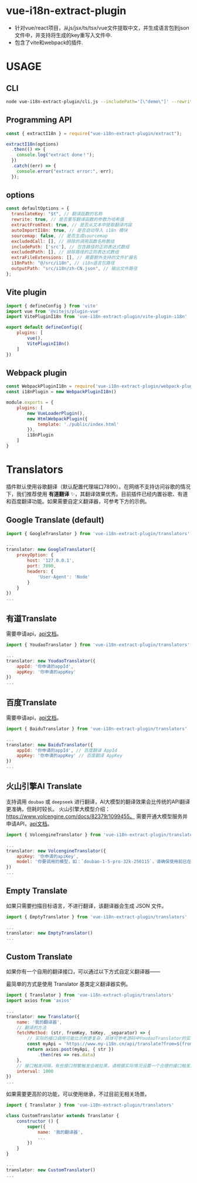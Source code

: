 # vue-i18n-extract-plugin

- 针对vue/react项目，从js/jsx/ts/tsx/vue文件提取中文，并生成语言包到json文件中，并支持将生成的key重写入文件中.
- 包含了vite和webpack的插件.

# USAGE
## CLI
```bash
node vue-i18n-extract-plugin/cli.js --includePath='[\"demo\"]' --rewrite
```

## Programming API
```javascript
const { extractI18n } = require("vue-i18n-extract-plugin/extract");

extractI18n(options)
  .then(() => {
    console.log("extract done！");
  })
  .catch((err) => {
    console.error("extract error:", err);
  });
```
## options
```javascript
const defaultOptions = {
  translateKey: "$t", // 翻译函数的名称
  rewrite: true, // 是否重写翻译函数的参数为哈希值
  extractFromText: true, // 是否从文本中提取翻译内容
  autoImportI18n: true, // 是否自动导入 i18n 模块
  sourcemap: false, // 是否生成sourcemap
  excludedCall: [], // 排除的调用函数名称数组
  includePath: ['src'], // 包含路径的正则表达式数组
  excludedPath: [], // 排除路径的正则表达式数组
  extraFileExtensions: [], // 需要额外支持的文件扩展名
  i18nPath: "@/src/i18n", // i18n语言包路径
  outputPath: "src/i18n/zh-CN.json", // 输出文件路径
};
```

## Vite plugin
```javascript
import { defineConfig } from 'vite'
import vue from '@vitejs/plugin-vue'
import VitePluginI18n from 'vue-i18n-extract-plugin/vite-plugin-i18n'

export default defineConfig({
    plugins: [
        vue(),
        VitePluginI18n()
    ]
})
```

## Webpack plugin
```javascript
const WebpackPluginI18n = require('vue-i18n-extract-plugin/webpack-plugin-i18n')
const i18nPlugin = new WebpackPluginI18n()

module.exports = {
    plugins: [
        new VueLoaderPlugin(),
        new HtmlWebpackPlugin({
            template: './public/index.html'
        }),
        i18nPlugin
    ]
}
```

# Translators
插件默认使用谷歌翻译（默认配置代理端口7890）。在网络不支持访问谷歌的情况下，我们推荐使用 **有道翻译** ✨，其翻译效果优秀。目前插件已经内置谷歌、有道和百度翻译功能。如果需要自定义翻译器，可参考下方的示例。

## Google Translate (default)
```javascript
import { GoogleTranslator } from 'vue-i18n-extract-plugin/translators'

...
translator: new GoogleTranslator({
    proxyOption: {
        host: '127.0.0.1',
        port: 7890,
        headers: {
            'User-Agent': 'Node'
        }
    }
})
...
```


## 有道Translate

需要申请api，[api文档](https://ai.youdao.com/DOCSIRMA/html/trans/api/wbfy/index.html)。

```javascript
import { YoudaoTranslator } from 'vue-i18n-extract-plugin/translators'

...
translator: new YoudaoTranslator({
    appId: '你申请的appId',
    appKey: '你申请的appKey'
})
...
```
## 百度Translate

需要申请api，[api文档](https://api.fanyi.baidu.com/product/113)。

```javascript
import { BaiduTranslator } from 'vue-i18n-extract-plugin/translators'

...
translator: new BaiduTranslator({
    appId: '你申请的appId', // 百度翻译 AppId
    appKey: '你申请的appKey' // 百度翻译 AppKey
})
...
```

## 火山引擎AI Translate
支持调用 `doubao` 或 `deepseek` 进行翻译，AI大模型的翻译效果会比传统的API翻译更准确，但耗时较长。
火山引擎大模型介绍：https://www.volcengine.com/docs/82379/1099455。
需要开通大模型服务并申请API，[api文档](https://www.volcengine.com/docs/82379/1298454)。

```javascript
import { VolcengineTranslator } from 'vue-i18n-extract-plugin/translators'

...
translator: new VolcengineTranslator({
    apiKey: '你申请的apiKey',
    model: '你要调用的模型，如：`doubao-1-5-pro-32k-250115`，请确保使用前已在控制台开通了对应模型'
})
...
```

## Empty Translate
如果只需要扫描目标语言，不进行翻译，该翻译器会生成 JSON 文件。

```javascript
import { EmptyTranslator } from 'vue-i18n-extract-plugin/translators'

...
translator: new EmptyTranslator()
...
```

## Custom Translate
如果你有一个自用的翻译接口，可以通过以下方式自定义翻译器——

最简单的方式是使用 Translator 基类定义翻译器实例。

```javascript
import { Translator } from 'vue-i18n-extract-plugin/translators'
import axios from 'axios'

...
translator: new Translator({
    name: '我的翻译器',
    // 翻译的方法
    fetchMethod: (str, fromKey, toKey, _separator) => {
        // 实际的接口调用可能比示例更复杂，具体可参考源码中YoudaoTranslator的实现，路径：packages\autoI18nPluginCore\src\translators\youdao.ts
        const myApi = 'https://www.my-i18n.cn/api/translate?from=${fromKey}&to=${toKey}&t={+new Date}'
        return axios.post(myApi, { str })
            .then(res => res.data)
    },
    // 接口触发间隔，有些接口频繁触发会被拉黑，请根据实际情况设置一个合理的接口触发间隔
    interval: 1000
})
...
```
如果需要更高阶的功能，可以使用继承，不过目前无相关场景。

```javascript
import { Translator } from 'vue-i18n-extract-plugin/translators'

class CustomTranslator extends Translator {
    constructor () {
        super({
            name: '我的翻译器',
            ...
        })
    }
}

...
translator: new CustomTranslator()
...
```